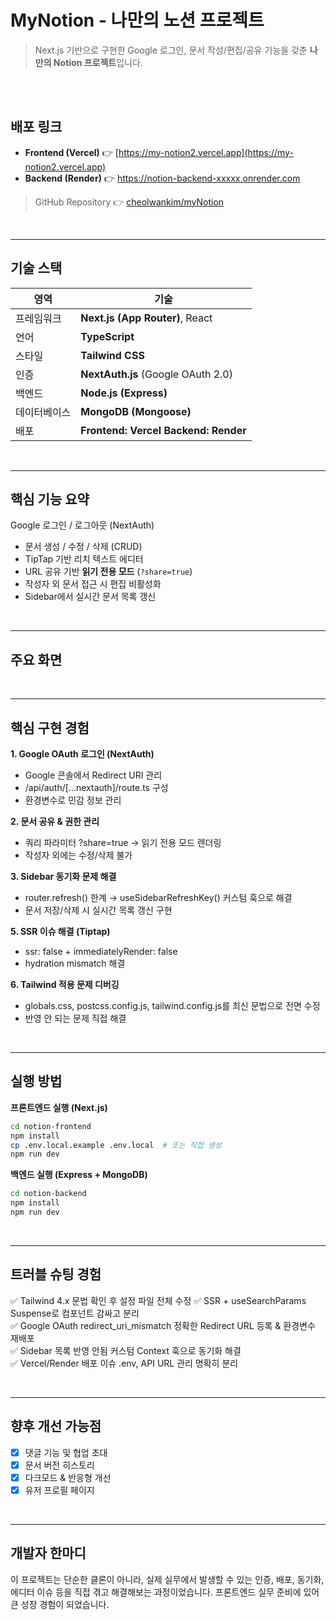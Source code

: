 # MyNotion - 나만의 노션 프로젝트

> Next.js 기반으로 구현한 Google 로그인, 문서 작성/편집/공유 기능을 갖춘 **나만의 Notion 프로젝트**입니다.

<br />
<br />

## 배포 링크

- **Frontend (Vercel)** 👉 [https://my-notion2.vercel.app](https://my-notion2.vercel.app)
- **Backend (Render)** 👉 https://notion-backend-xxxxx.onrender.com

> GitHub Repository 👉 [cheolwankim/myNotion](https://github.com/cheolwankim/myNotion)
<br />

---

## 기술 스택

| 영역 | 기술 |
|------|------|
| 프레임워크 | **Next.js (App Router)**, React |
| 언어 | **TypeScript** |
| 스타일 | **Tailwind CSS** |
| 인증 | **NextAuth.js** (Google OAuth 2.0) |
| 백엔드 | **Node.js (Express)** |
| 데이터베이스 | **MongoDB (Mongoose)** |
| 배포 | **Frontend: Vercel**  **Backend: Render** |

<br />

---

## 핵심 기능 요약

  Google 로그인 / 로그아웃 (NextAuth)  
-  문서 생성 / 수정 / 삭제 (CRUD)  
-  TipTap 기반 리치 텍스트 에디터  
-  URL 공유 기반 **읽기 전용 모드** (`?share=true`)  
-  작성자 외 문서 접근 시 편집 비활성화  
-  Sidebar에서 실시간 문서 목록 갱신

<br />

---
## 주요 화면






<br />

---

## 핵심 구현 경험

**1. Google OAuth 로그인 (NextAuth)**  
 - Google 콘솔에서 Redirect URI 관리  
 - /api/auth/[...nextauth]/route.ts 구성  
 - 환경변수로 민감 정보 관리  

**2. 문서 공유 & 권한 관리**  
 - 쿼리 파라미터 ?share=true → 읽기 전용 모드 렌더링  
 - 작성자 외에는 수정/삭제 불가  

**3. Sidebar 동기화 문제 해결**  
 - router.refresh() 한계 → useSidebarRefreshKey() 커스텀 훅으로 해결  
 - 문서 저장/삭제 시 실시간 목록 갱신 구현  

**5. SSR 이슈 해결 (Tiptap)**  
 - ssr: false + immediatelyRender: false  
 - hydration mismatch 해결  

**6. Tailwind 적용 문제 디버깅**  
 - globals.css, postcss.config.js, tailwind.config.js를 최신 문법으로 전면 수정  
 - 반영 안 되는 문제 직접 해결  

<br />

---


## 실행 방법  
**프론트엔드 실행 (Next.js)**  
```bash
cd notion-frontend
npm install
cp .env.local.example .env.local  # 또는 직접 생성
npm run dev
```

**백엔드 실행 (Express + MongoDB)**  
 
```bash
cd notion-backend
npm install
npm run dev
```

<br />

---

## 트러블 슈팅 경험  


✅	Tailwind 4.x 문법 확인 후 설정 파일 전체 수정 
✅	SSR + useSearchParams	Suspense로 컴포넌트 감싸고 분리  
✅	Google OAuth redirect_uri_mismatch	정확한 Redirect URL 등록 & 환경변수 재배포  
✅	Sidebar 목록 반영 안됨	커스텀 Context 훅으로 동기화 해결  
✅	Vercel/Render 배포 이슈	.env, API URL 관리 명확히 분리  

<br />

---

## 향후 개선 가능점  

 - [x] 댓글 기능 및 협업 초대  
 - [x] 문서 버전 히스토리  
 - [x] 다크모드 & 반응형 개선  
 - [x] 유저 프로필 페이지  

<br />

---

## 개발자 한마디
이 프로젝트는 단순한 클론이 아니라, 실제 실무에서 발생할 수 있는 인증, 배포, 동기화, 에디터 이슈 등을
직접 겪고 해결해보는 과정이었습니다. 프론트엔드 실무 준비에 있어 큰 성장 경험이 되었습니다.




